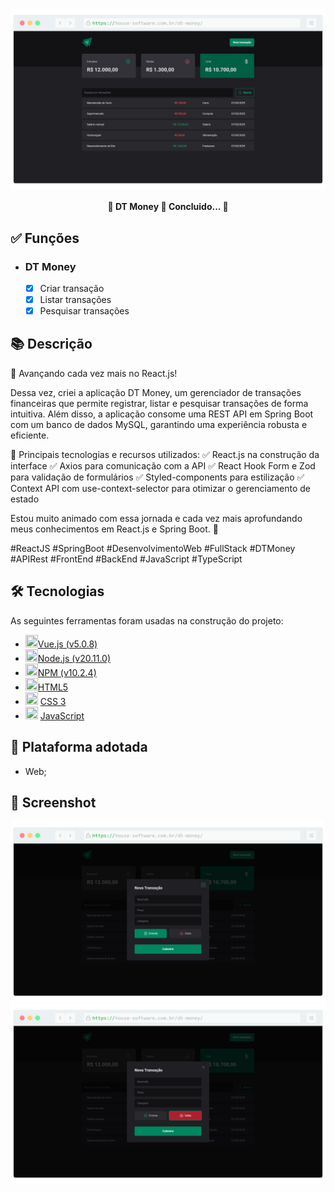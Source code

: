 <h1 align="center">
   <img src="./prints/logo.png" width="900" align="center">
</h1>

<h4 align="center"> 
	🚧 DT Money 🚀 Concluido... 🚀
</h4>

## ✅ Funções

- <h3>DT Money</h3>

  - [x] Criar transação
  - [x] Listar transações
  - [x] Pesquisar transações

## 📚 Descrição

🚀 Avançando cada vez mais no React.js!

Dessa vez, criei a aplicação DT Money, um gerenciador de transações financeiras que permite registrar, listar e pesquisar transações de forma intuitiva. Além disso, a aplicação consome uma REST API em Spring Boot com um banco de dados MySQL, garantindo uma experiência robusta e eficiente.

📌 Principais tecnologias e recursos utilizados:
✅ React.js na construção da interface
✅ Axios para comunicação com a API
✅ React Hook Form e Zod para validação de formulários
✅ Styled-components para estilização
✅ Context API com use-context-selector para otimizar o gerenciamento de estado

Estou muito animado com essa jornada e cada vez mais aprofundando meus conhecimentos em React.js e Spring Boot. 🚀

#ReactJS #SpringBoot #DesenvolvimentoWeb #FullStack #DTMoney #APIRest #FrontEnd #BackEnd #JavaScript #TypeScript
## 🛠 Tecnologias

As seguintes ferramentas foram usadas na construção do projeto:
          
- <img src="https://cdn.jsdelivr.net/gh/devicons/devicon@latest/icons/react/react-original.svg" height="20" width="20" />[Vue.js (v5.0.8)](https://vuejs.org/)
- <img src="https://cdn.jsdelivr.net/gh/devicons/devicon/icons/nodejs/nodejs-original.svg" height="20" width="20" />[Node.js (v20.11.0)](https://nodejs.org/en)
- <img src="https://cdn.jsdelivr.net/gh/devicons/devicon/icons/npm/npm-original-wordmark.svg" height="20" width="20" />[NPM (v10.2.4)](https://www.npmjs.com/)
- <img src="https://cdn.jsdelivr.net/gh/devicons/devicon/icons/html5/html5-original.svg" height="20" width="20"/>[HTML5](https://www.w3schools.com/html/default.asp)
- <img src="https://cdn.jsdelivr.net/gh/devicons/devicon/icons/css3/css3-original.svg" height="20" width="20"/> [CSS 3](https://www.w3schools.com/css/)
- <img src="https://cdn.jsdelivr.net/gh/devicons/devicon/icons/javascript/javascript-original.svg" height="20" width="20"/> [JavaScript](https://developer.mozilla.org/pt-BR/docs/Web/JavaScript)

## 📱 Plataforma adotada

- Web;

## 📸 Screenshot

<p float="left">
	<img src="./prints/img01.png" width="900">
	<img src="./prints/img02.png" width="900">
</p>

